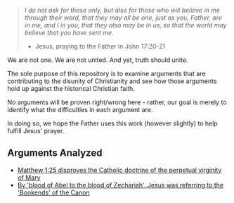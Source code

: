 > <i>I do not ask for these only, but also for those who will believe in me through their word, that they may all be one, just as you, Father, are in me, and I in you, that they also may be in us, so that the world may believe that you have sent me.</i>
> - Jesus, praying to the Father in John 17:20-21

We are not one. We are not united. And yet, truth should unite. 

The sole purpose of this repository is to examine arguments that are contributing to the disunity of Christianity and see how those arguments hold up against the historical Christian faith. 

No arguments will be proven right/wrong here - rather, our goal is merely to identify what the difficulties in each argument are. 

In doing so, we hope the Father uses this work (however slightly) to help fulfill Jesus' prayer.

## Arguments Analyzed

- [Matthew 1:25 disproves the Catholic doctrine of the perpetual virginity of Mary](arguments/matt_1_25.md)
- [By 'blood of Abel to the blood of Zechariah', Jesus was referring to the 'Bookends' of the Canon](arguments/abel_to_zech.md)